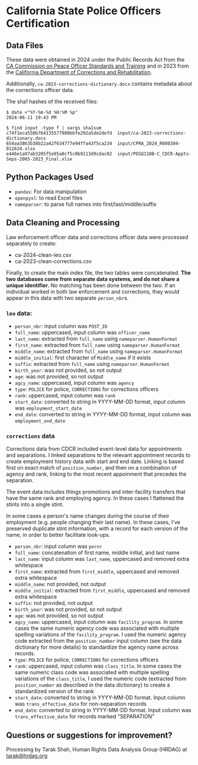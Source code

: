 # California State Police Officers Certification

## Data Files

These data were obtained in 2024 under the Public Records Act from the [CA
Commission on Peace Officer Standards and Training](https://post.ca.gov/) and
in 2023 from the [California Department of Corrections and
Rehabilitation](https://www.cdcr.ca.gov/).

Additionally, `ca-2023-corrections-dictionary.docx` contains metadata about the
corrections officer data.

The sha1 hashes of the received files:

```
$ date +"%Y-%m-%d %H:%M %p"
2024-06-11 19:43 PM

$ find input -type f | xargs sha1sum
c74f1eca550b764135577980bbfe292a5de2defd  input/ca-2023-corrections-dictionary.docx
654aa3863b38b22a42f634777e94ffa43f5ca234  input/CPRA_2024_R000304-011624.xlsx
e446e1a97ab3205f5e95a0cf5c0b9113d9cdac02  input/PDSQ118B-C_CDCR-Appts-Seps-2005-2023_Final.xlsx
```

## Python Packages Used

- `pandas`: For data manipulation
- `openpyxl`: to read Excel files
- `nameparser`: to parse full names into first/last/middle/suffix

## Data Cleaning and Processing

Law enforcement officer data and corrections officer data were processed
separately to create:

- ca-2024-clean-leo.csv
- ca-2023-clean-corrections.csv

Finally, to create the main index file, the two tables were concatenated. **The
two databases come from separate data systems, and do not share a unique
identifier.** No matching has been done between the two. If an individual
worked in both law enforcement and corrections, they would appear in this data
with two separate `person_nbr`s.

### `leo` data:

- `person_nbr`: input column was `POST_ID`
- `full_name`: uppercased, input column was `officer_name`
- `last_name`: extracted from `full_name` using `nameparser.HumanFormat`
- `first_name`: extracted from `full_name` using `nameparser.HumanFormat`
- `middle_name`: extracted from `full_name` using `nameparser.HumanFormat`
- `middle_initial`: first character of `Middle_name` if it exists
- `suffix`: extracted from `full_name` using `nameparser.HumanFormat`
- `birth_year`: was not provided, so not output
- `age`: was not provided, so not output
- `agcy_name`: uppercased, input column was `agency`
- `type`: `POLICE` for police, `CORRECTIONS` for corrections officers
- `rank`: uppercased, input column was `rank`
- `start_date`: converted to string in YYYY-MM-DD format, input column was
  `employment_start_date`
- `end_date`: converted to string in YYYY-MM-DD format, input column was
  `employment_end_date`

### `corrections` data

Corrections data from CDCR included event-level data for appointments and
separations. I linked separations to the relevant appointment records to create
employment history data with start and end date. Linking is based first on
exact match of `position_number`, and then on a combination of agency and rank,
linking to the most recent appoinment that precedes the separation.

The event data includes things promotions and inter-facility transfers that
have the same rank and employing agency. In these cases I flattened the stints
into a single stint.

In some cases a person's name changes during the course of their employment
(e.g. people changing their last name). In these cases, I've preserved
duplicate stint information, with a record for each version of the name, in
order to better facilitate look-ups.

- `person_nbr`: input column was `pernr`
- `full_name`: concatenation of first name, middle initial, and last name
- `last_name`: input column was `last_name`, uppercased and removed extra
  whitespace
- `first_name`: extracted from `first_middle`, uppercased and removed extra
  whitespace
- `middle_name`: not provided, not output
- `middle_initial`: extracted from `first_middle`, uppercased and removed extra
  whitespace
- `suffix`: not provided, not output
- `birth_year`: was not provided, so not output
- `age`: was not provided, so not output
- `agcy_name`: uppercased, input column was `facility_program`. In some cases
  the same numeric agency code was associated with multiple spelling variations
  of the `facility_program`. I used the numeric agency code extracted from the
  `position_number` input column (see the data dictionary for more details) to
  standardize the agency name across records.
- `type`: `POLICE` for police, `CORRECTIONS` for corrections officers
- `rank`: uppercased, input column was `class_title`. In some cases the same
  numeric class code was associated with multiple spelling variations of the
  `class_title`, I used the numeric code (extracted from `position_number` as
  described in the data dictionary) to create a standardized version of the
  rank
- `start_date`: converted to string in YYYY-MM-DD format. Input column was
  `trans_effective_date` for non-separation records
- `end_date`: converted to string in YYYY-MM-DD format. Input column was
  `trans_effective_date` for records marked "SEPARATION"

## Questions or suggestions for improvement?

Processing by Tarak Shah, Human Rights Data Analysis Group (HRDAG) at
tarak@hrdag.org
